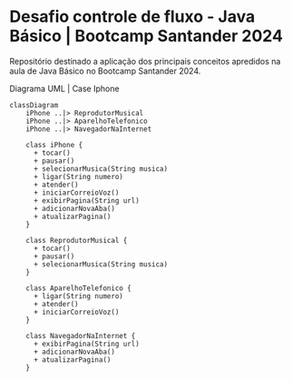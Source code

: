 # Desafio controle de fluxo - Java Básico | Bootcamp Santander 2024

Repositório destinado a aplicação dos principais conceitos apredidos na aula de Java Básico no Bootcamp Santander 2024.

Diagrama UML | Case Iphone

```mermaid
classDiagram
    iPhone ..|> ReprodutorMusical
    iPhone ..|> AparelhoTelefonico
    iPhone ..|> NavegadorNaInternet

    class iPhone {
      + tocar()
      + pausar()
      + selecionarMusica(String musica)
      + ligar(String numero)
      + atender()
      + iniciarCorreioVoz()
      + exibirPagina(String url)
      + adicionarNovaAba()
      + atualizarPagina()
    }

    class ReprodutorMusical {
      + tocar()
      + pausar()
      + selecionarMusica(String musica)
    }

    class AparelhoTelefonico {
      + ligar(String numero)
      + atender()
      + iniciarCorreioVoz()
    }

    class NavegadorNaInternet {
      + exibirPagina(String url)
      + adicionarNovaAba()
      + atualizarPagina()
    }

